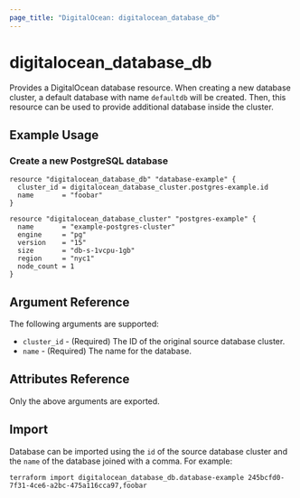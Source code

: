 ```yaml
---
page_title: "DigitalOcean: digitalocean_database_db"
---
```


# digitalocean\_database\_db

Provides a DigitalOcean database resource. When creating a new database cluster, a default database with name `defaultdb` will be created. Then, this resource can be used to provide additional database inside the cluster.

## Example Usage

### Create a new PostgreSQL database
```hcl
resource "digitalocean_database_db" "database-example" {
  cluster_id = digitalocean_database_cluster.postgres-example.id
  name       = "foobar"
}

resource "digitalocean_database_cluster" "postgres-example" {
  name       = "example-postgres-cluster"
  engine     = "pg"
  version    = "15"
  size       = "db-s-1vcpu-1gb"
  region     = "nyc1"
  node_count = 1
}
```

## Argument Reference

The following arguments are supported:

* `cluster_id` - (Required) The ID of the original source database cluster.
* `name` - (Required) The name for the database.

## Attributes Reference

Only the above arguments are exported.

## Import

Database can be imported using the `id` of the source database cluster
and the `name` of the database joined with a comma. For example:

```
terraform import digitalocean_database_db.database-example 245bcfd0-7f31-4ce6-a2bc-475a116cca97,foobar
```
